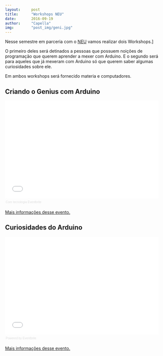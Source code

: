 ```yaml
---
layout:     post
title:      "Workshops NEU"
date:       2016-09-19
author:     "Capella"
img:        "post_img/geni.jpg"
---
```


Nesse semestre em parceria com o [NEU](http://www.uspempreende.org/) vamos realizar dois Workshops.]

O primeiro deles será detinados a pessoas que possuem noições de programação que querem aprender a mexer com Arduino. E o segundo será para aqueles que já mexeram com Arduino só que querem saber algumas curiosidades sobre ele.

Em ambos workshops será fornecido materia e computadores.

## Criando o Genius com Arduino

<div style="width:100%; text-align:left;" ><iframe  src="//eventbrite.com/tickets-external?eid=27824069541&ref=etckt" frameborder="0" height="320" width="100%" vspace="0" hspace="0" marginheight="5" marginwidth="5" scrolling="auto" allowtransparency="true"></iframe><div style="font-family:Helvetica, Arial; font-size:10px; padding:5px 0 5px; margin:2px; width:100%; text-align:left;" ><a class="powered-by-eb" style="color: #dddddd; text-decoration: none;" target="_blank" href="http://www.eventbrite.com/l/registration-online/">Com tecnologia Eventbrite</a></div></div>

[Mais informações desse evento.](https://www.eventbrite.com/e/criando-o-genius-com-arduino-tickets-27824069541)

## Curiosidades do Arduino

<div style="width:100%; text-align:left;" ><iframe  src="//eventbrite.com/tickets-external?eid=27824934127&ref=etckt" frameborder="0" height="320" width="100%" vspace="0" hspace="0" marginheight="5" marginwidth="5" scrolling="auto" allowtransparency="true"></iframe><div style="font-family:Helvetica, Arial; font-size:10px; padding:5px 0 5px; margin:2px; width:100%; text-align:left;" ><a class="powered-by-eb" style="color: #dddddd; text-decoration: none;" target="_blank" href="http://www.eventbrite.com/l/registration-online/">Powered by Eventbrite</a></div></div>

[Mais informações desse evento.](https://www.eventbrite.com/e/curiosidades-do-arduino-tickets-27824934127)
